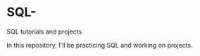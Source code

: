 # SQL-
SQL tutorials and projects

In this repository, I'll be practicing SQL and working on projects.
